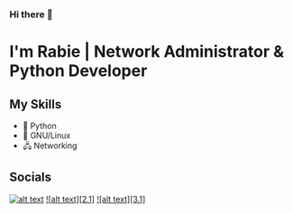 ### Hi there 👋

<!--
**rabieboulmal/rabieboulmal** is a ✨ _special_ ✨ repository because its `README.md` (this file) appears on your GitHub profile.

Here are some ideas to get you started:

- 🔭 I’m currently working on ...
- 🌱 I’m currently learning ...
- 👯 I’m looking to collaborate on ...
- 🤔 I’m looking for help with ...
- 💬 Ask me about ...
- 📫 How to reach me: ...
- 😄 Pronouns: ...
- ⚡ Fun fact: ...
-->

# I'm Rabie | Network Administrator & Python Developer


## My Skills

- 🐍 Python
- 🐧 GNU/Linux
- 🖧 Networking

## Socials
[![alt text][1.1]][1]
[![alt text][2.1]][2]
[![alt text][3.1]][3]

[1.1]: http://i.imgur.com/tXSoThF.png
[2.2]: https://i.imgur.com/8e4Gc7f.png
[3.3]: https://camo.githubusercontent.com/bbd4abd989987618d09384f3f2c291a5a99d4c1ab74e6ea7c53db0d4521edf8e/68747470733a2f2f692e70696e696d672e636f6d2f6f726967696e616c732f34332f38352f61352f34333835613534373932313439353466613966616236663161373738363233662e706e67

[1]: https://twitter.com/EibarRabie
[2]: https://www.linkedin.com/in/rabieboulmal
[3]: https://www.instagram.com/rabie_goodman


